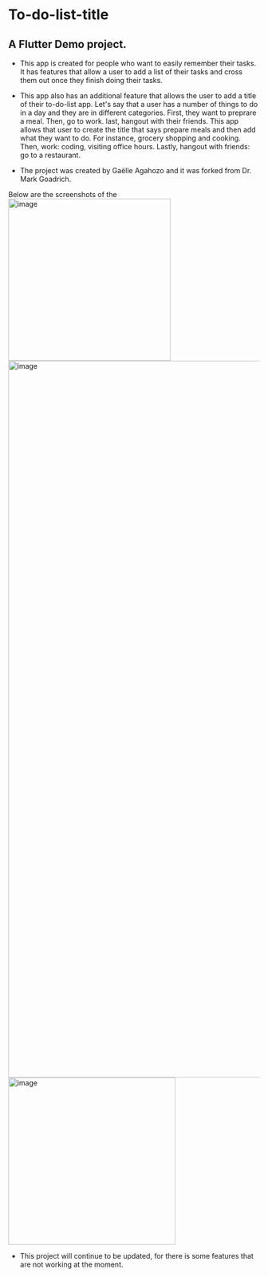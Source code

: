 # To-do-list-title

## A Flutter Demo project.

* This app is created for people who want to easily remember their tasks. It has features that allow a user to add a list of their tasks and cross them out once they finish doing their tasks. 

* This app also has an additional feature that allows the user to add a title of their to-do-list app.  Let's say that a user has a number of things to do in a day and they are in different categories. First, they want to preprare a meal. Then, go to work. last, hangout with their friends. 
This app allows that user to create the title that says prepare meals and then add what they want to do. For instance, grocery shopping and cooking. Then, work: coding, visiting office hours. Lastly, hangout with friends: go to a restaurant.

* The project was created by Gaëlle Agahozo and it was forked from Dr. Mark Goadrich. 

Below are the screenshots of the  
<img width="325" alt="image" src="https://user-images.githubusercontent.com/72021075/205288992-87fa632d-659e-44b1-b24c-cca3c2ce437c.png"><img width="1437" alt="image" src="https://user-images.githubusercontent.com/72021075/189545475-604ce0af-0b86-4d19-ba11-ccef13ff5661.png">
<img width="335" alt="image" src="https://user-images.githubusercontent.com/72021075/205289089-a8ed96b3-9a6b-4195-86ef-11182b02c51b.png">


* This project will continue to be updated, for there is some features that are not working at the moment. 
